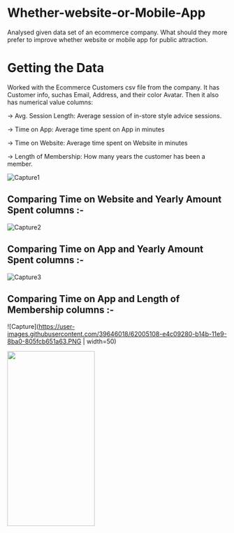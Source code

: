 # Whether-website-or-Mobile-App
Analysed given data set of an ecommerce company. What should they more prefer to improve whether website or mobile app for public attraction. 

# Getting the Data
Worked with the Ecommerce Customers csv file from the company. It has Customer info, suchas Email, Address, and their color Avatar. Then it also has numerical value columns:

-> Avg. Session Length: Average session of in-store style advice sessions.

-> Time on App: Average time spent on App in minutes

-> Time on Website: Average time spent on Website in minutes

-> Length of Membership: How many years the customer has been a member.

![Capture1](https://user-images.githubusercontent.com/39646018/62004990-41bb4900-b14a-11e9-9636-2c864833a541.PNG)

## Comparing Time on Website and Yearly Amount Spent columns :-
![Capture2](https://user-images.githubusercontent.com/39646018/62005025-c0b08180-b14a-11e9-9c65-70b2e9bac410.PNG)

## Comparing Time on App and Yearly Amount Spent columns :-
![Capture3](https://user-images.githubusercontent.com/39646018/62005083-75e33980-b14b-11e9-9995-3f534db16947.PNG)


## Comparing Time on App and Length of Membership columns :-
![Capture](https://user-images.githubusercontent.com/39646018/62005108-e4c09280-b14b-11e9-8ba0-805fcb651a63.PNG | width=50)

<img src="https://camo.githubusercontent.com/..." data-canonical-src="https://user-images.githubusercontent.com/39646018/62005108-e4c09280-b14b-11e9-8ba0-805fcb651a63.PNG" width="200" height="400" />
